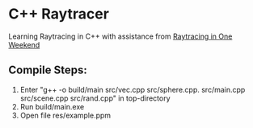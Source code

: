 # C++ Raytracer
Learning Raytracing in C++ with assistance from [Raytracing in One Weekend](https://raytracing.github.io/books/RayTracingInOneWeekend.html)

## **Compile Steps:**
1. Enter "g++ -o build/main src/vec.cpp src/sphere.cpp. src/main.cpp src/scene.cpp src/rand.cpp" in top-directory
2. Run build/main.exe
3. Open file res/example.ppm
